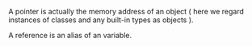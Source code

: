 A pointer is actually the memory address of an object ( here we regard instances of classes and any built-in types as objects ).

 A reference is an alias of an variable.
